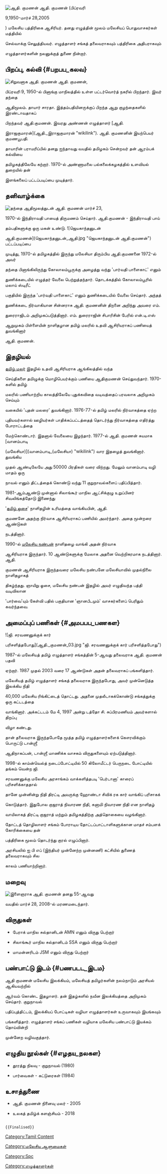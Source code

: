 ![ஆதி. குமணன்](ஆதி._குமணன்_04.jpg "ஆதி. குமணன்") ஆதி. குமணன் (பிப்ரவரி
9,1950-மார்ச் 28,2005

) மலேசிய பத்திரிகை ஆசிரியர். தனது எழுத்தின் மூலம் மலேசியப் பொதுவாசகர்கள் மத்தியில்
செல்வாக்கு செலுத்தியவர். எழுத்தாளர் சங்கத் தலைவராகவும் பத்திரிகை அதிபராகவும்
எழுத்தாளர்களின் நலனுக்குத் துணை நின்றார்.

## பிறப்பு, கல்வி {#பறபப_கலவ}

![சிறுவனாக ஆதி. குமணன்](சிறுவனாக.jpg "சிறுவனாக ஆதி. குமணன்") ஆதி. குமணன்,
பிப்ரவரி 9, 1950-ல் பினாங்கு மாநிலத்தில் உள்ள பட்டர்வொர்த் நகரில் பிறந்தார். இவர் தந்தை
ஆதிமூலம். தாயார் சாரதா. இத்தம்பதியினருக்குப் பிறந்த ஆறு குழந்தைகளில் இரண்டாவதாகப்
பிறந்தவர் ஆதி.குமணன். இவரது அண்ணன் எழுத்தாளர் [ஆதி.
இராஜகுமாரன்](ஆதி._இராஜகுமாரன் "wikilink"). ஆதி. குமணனின் இயற்பெயர் குமணபூபதி.
தாயாரின் பராமரிப்பில் தனது ஐந்தாவது வயதில் தமிழகம் சென்றவர் தன் ஆரம்பக் கல்வியை
தமிழகத்திலேயே கற்றார். 1970-ல் அண்ணாமலை பல்கலைக்கழகத்தில் உளவியல் துறையில் தன்
இளங்கலைப் பட்டப்படிப்பை முடித்தார்.

## தனிவாழ்க்கை

![தந்தை ஆதிமூலத்துடன்](அப்பாவுடன்.jpg "தந்தை ஆதிமூலத்துடன்") ஆதி. குமணன் மார்ச் 23,
1970-ல் இந்திராவதி பாயைத் திருமணம் செய்தார். ஆதி.குமணன் - இந்திராவதி பாய்
தம்பதிகளுக்கு ஒரு மகன் உண்டு. ![ஜெயகாந்தனுடன்
ஆதி.குமணன்](ஜெயகாந்தனுடன்_ஆதி.jpg "ஜெயகாந்தனுடன் ஆதி.குமணன்") பட்டப்படிப்பை
முடித்து, 1970-ல் தமிழகத்தில் இருந்து மலேசியா திரும்பிய ஆதி.குமணனை 1972-ல் அவர்
தந்தை பினாங்கிலிருந்து கோலாலம்பூருக்கு அழைத்து வந்து \'பார்வதி பாளைகாட்\' எனும்
துணிக்கடையில் எழுத்தர் வேலை பெற்றுத்தந்தார். தொடக்கத்தில் கோலாலம்பூரில் மலாய் ஸ்டிரீட்
பகுதியில் இருந்த \'பார்வதி பாளைகாட்\' எனும் துணிக்கடையில் வேலை செய்தார். அந்தத்
துணிக்கடை நிர்வாகியான சின்னராசு ஆதி. குமணனின் திறனை அறிந்து அவரை எம்.
துரைராஜிடம் அறிமுகப்படுத்தினார். எம். துரைராஜின் சிபாரிசின் பேரில் என்.டி.எஸ்
ஆறுமுகம் பிள்ளையின் நாளிதழான தமிழ் மலரில் உதவி ஆசிரியராகப் பணியைத் துவங்கினார்
ஆதி. குமணன்.

## இதழியல்

[தமிழ் மலர்](தமிழ்_மலர் "wikilink") இதழில் உதவி ஆசிரியராக ஆங்கிலத்தில் வந்த
செய்திகளை தமிழுக்கு மொழிபெயர்க்கும் பணியை ஆதிகுமணன் செய்துவந்தார். 1970-களில் தமிழ்
மலரில் பணியாற்றிய காலத்திலேயே புதுக்கவிதை வடிவத்தைப் பரவலாக அறிமுகம் செய்யும்
வகையில் \'புதன் மலரை' துவங்கினார். 1976-77-ல் தமிழ் மலரில் நிர்வாகத்தை ஏற்ற
புதியவர்களால் ஊழியர்கள் பாதிக்கப்பட்டத்தைத் தொடர்ந்து நிர்வாகத்தை எதிர்த்து போராட்டத்தை
மேற்கொண்டார். இதனால் வேலையை இழந்தார். 1977-ல் ஆதி. குமணன் சுயமாக [வானம்பாடி
(மலேசியா)](வானம்பாடி_(மலேசியா) "wikilink") வார இதழைத் துவங்கினார். துவங்கிய
முதல் ஆண்டிலேயே அது 50000 பிரதிகள் வரை விற்றது. மேலும் வானம்பாடி வழி மாதம் ஒரு
நாவல் எனும் திட்டத்தைக் கொண்டு வந்து 11 குறுநாவல்களைப் பதிப்பித்தார்.

1981-ஆம்ஆண்டு முன்னால் சிலாங்கூர் மாநில ஆட்சிக்குழு உறுப்பினர் சிவலிங்கத்தோடு இணைந்து
\'[தமிழ் ஓசை](தமிழ்_ஓசை "wikilink")\' நாளிதழின் உரிமத்தை வாங்கியபின், ஆதி.
குமணனே அதற்கு நிர்வாக ஆசிரியராகப் பணியில் அமர்ந்தார். அதை மூன்றரை ஆண்டுகள்
நடத்தினார்.

1990-ல் [மலேசிய நண்பன்](மலேசிய_நண்பன் "wikilink") நாளிதழை வாங்கி அதன் நிர்வாக
ஆசிரியராக இருந்தார். 10 ஆண்டுகளுக்கு மேலாக அதனை வெற்றிகரமாக நடத்தினார். ஆதி.
குமணன் ஆசிரியராக இருந்தவரை மலேசிய நண்பனே மலேசியாவில் முதல்நிலை நாளிதழாகத்
திகழ்ந்தது. ஞாயிறு ஓசை, மலேசிய நண்பன் இதழில் அவர் எழுதிவந்த பத்தி வடிவிலான
\'பார்வை'யும் கேள்வி பதில் பகுதியான \'ஞானபீடமும்' வாசகர்களைப் பெரிதும் கவர்ந்தவை.

## அமைப்புப் பணிகள் {#அமபபப_பணகள}

![ஜி. சரவணனுக்குக் கார்
பரிசளித்தபோது](ஆதி._குமணன்_03.jpg "ஜி. சரவணனுக்குக் கார் பரிசளித்தபோது")
1987-ல் மலேசியத் தமிழ் எழுத்தாளர் சங்கத்தின் 5-ஆவது தலைவராக ஆதி. குமணன் பதவி
ஏற்றார். 1987 முதல் 2003 வரை 17 ஆண்டுகள் அதன் தலைவராகப் பங்களித்தார்.

மலேசியத் தமிழ் எழுத்தாளர் சங்கத் தலைவராக இருந்தபோது, அவர் முன்னெடுத்த இலக்கிய நிதி
40,000 மலேசிய ரிங்கிட்டைத் தொட்டது. அதனை முதலீடாகக்கொண்டு சங்கத்துக்கு ஒரு கட்டடத்தை
வாங்கினார். அக்கட்டடம் மே 4, 1997 அன்று டத்தோ சி. சுப்பிரமணியம் அவர்களால் திறப்பு
விழா கண்டது.

தான் தலைவராக இருந்தபோதே மூத்த தமிழ் எழுத்தாளர்களைக் கௌரவிக்கும் பொருட்டு டான்ஶ்ரீ
ஆதிநாகப்பன், டான்ஶ்ரீ மாணிக்க வாசகம் விருதுகளையும் ஏற்படுத்தினார்.

1998-ல் காம்ன்வெல்த் நடைப்போட்டியில் 50 கிலோமீட்டர் பெருநடை போட்டியில் தங்கம் வென்ற ஜி.
சரவணனுக்கு மலேசிய அரசாங்கம் வாக்களித்தபடி \'பெர்டானா\' காரைப் பரிசளிக்காததால்
தானே முன்னின்று நிதி திரட்டி அவருக்கு ஹோண்டா சிவிக் ரக கார் வாங்கிப் பரிசாகக்
கொடுத்தார். இதுபோல குஜராத் நிவாரண நிதி, சுனாமி நிவாரண நிதி என நாளிதழ்
வாயிலாகத் திரட்டி குஜராத் மற்றும் தமிழகத்திற்கு அத்தொகையை வழங்கினார்.

தோட்டத் தொழிலாளர் சங்கம் போராடிய தோட்டப்பாட்டாளிகளுக்கான மாதச் சம்பளக் கோரிக்கையை தன்
பத்திரிகை மூலம் தொடர்ந்து குரல் எழுப்பினார்.

அரசியலில் ஐ பி எப் (இந்தியர் முன்னேற்ற முன்னணி) கட்சியில் துணைத் தலைவராகவும் சில
காலம் பணியாற்றினார்.

## மறைவு

![இளைஞராக ஆதி. குமணன்](இளைஞராக.jpg "இளைஞராக ஆதி. குமணன்") தனது 55-ஆவது
வயதில் மார்ச் 28, 2008-ல் மரணமடைந்தார்.

## விருதுகள்

-   பேராக் மாநில சுல்தானிடன் AMN எனும் விருது பெற்றார்
-   சிலாங்கூர் மாநில சுல்தானிடம் SSA எனும் விருது பெற்றார்
-   மாமன்னரிடம் JSM எனும் விருது பெற்றார்

## பண்பாட்டு இடம் {#பணபடட_இடம}

ஆதி குமணன் மலேசிய இலக்கியம், மலேசியத் தமிழர்களின் நலம்நாடும் அரசியல் ஆகியவற்றில்
ஆர்வம் கொண்ட இதழாளர். தன் இதழ்களில் நவீன இலக்கியத்தை அறிமுகம் செய்தார். குறுநாவல்
பதிப்புத்திட்டம், இலக்கியப் போட்டிகள் வழியா எழுத்தாளர்கள் உருவாகவும் இயங்கவும்
பங்களித்தார். எழுத்தாளர் சங்கப் பணிகள் வழியாக மலேசிய பண்பாட்டு இயக்கம் தொய்வின்றி
முன்னேற வழிவகுத்தார்.

## எழுதிய நூல்கள் {#எழதய_நலகள}

-   தூரத்து நிலவு - குறுநாவல் (1980)
-   பார்வைகள் - கட்டுரைகள் (1984)

## உசாத்துணை

-   ஆதி. குமணன் நினைவு மலர் - 2005
-   உலகத் தமிழ்க் களஞ்சியம் - 2018

```{=mediawiki}
{{Finalised}}
```
[Category:Tamil Content](Category:Tamil_Content "wikilink")
[Category:மலேசிய ஆளுமைகள்](Category:மலேசிய_ஆளுமைகள் "wikilink")
[Category:Spc](Category:Spc "wikilink")
[Category:எழுத்தாளர்கள்](Category:எழுத்தாளர்கள் "wikilink")
